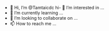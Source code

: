 - 👋 Hi, I’m @Tamtaicdc
hi- 👀 I’m interested in ...
- 🌱 I’m currently learning ...
- 💞️ I’m looking to collaborate on ...
- 📫 How to reach me ...

<!---
Tamtaicdc/Tamtaicdc is a ✨ special ✨ repository because its `README.md` (this file) appears on your GitHub profile.
You can click the Preview link to take a look at your changes.
--->
